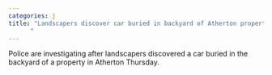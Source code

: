 ```yaml
---
categories: j
title: "Landscapers discover car buried in backyard of Atherton property police investigating
      "
---
```

Police are investigating after landscapers discovered a car buried in the backyard of a property in Atherton Thursday.
      